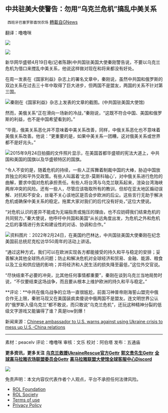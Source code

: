 
## 中共驻美大使警告：勿用“乌克兰危机”搞乱中美关系
` 西班牙巴塞罗那喜悦农场` [轉載自GNews](https://gnews.org/zh-hans/2384389/)

翻译：噜噜咪
 
![](https://assets.gnews.org/wp-content/uploads/2022/04/xin_png.001-1-1280x140-36.jpg)

![](https://assets.gnews.org/wp-content/uploads/2022/04/1-222.png)
 
新华网华盛顿4月19日电(记者陈静)中共国驻美国大使秦刚警告说，不要以乌克兰危机为借口来搅乱中美关系，他说这样做对现在和将来都没有好处。
 
在周一发表在《国家利益》杂志上的署名文章中，秦刚说，虽然中共国和俄罗斯的双边关系在过去三十年中取得了巨大进步，但两国不是盟友，两国的关系不针对第三国。
 
![](https://assets.gnews.org/wp-content/uploads/2022/04/2-127.png)秦刚在《国家利益》杂志上发表的文章的截图。(中共国驻美国大使馆)
 
然而，美俄关系“正在滑向一场新的冷战，”秦刚说，“这既不符合中国、美国和俄罗斯的利益，也不是中国希望看到的。”
 
“毕竟，俄美关系恶化并不意味着中美关系改善，同样，中俄关系恶化也不意味着美俄关系改善。他说：“更重要的是，如果中美关系一团糟，这对俄美关系或世界都不是好兆头。”
 
![](https://assets.gnews.org/wp-content/uploads/2022/04/3-159.jpg)2015年9月24日拍摄的文件照片显示，在美国首都华盛顿的宪法大道上，中共国和美国的国旗以及华盛顿特区的国旗。
 
“令人不安的是，随着危机的持续，一些人正挥舞着制裁中国的大棒，胁迫中国放弃独立的和平外交政策。有些人叫嚣着‘北京-莫斯科轴心’，对中俄关系进行危险的曲解，要求中国对危机承担责任。有些人将台湾与乌克兰联系起来，渲染台湾海峡两岸冲突的风险。还有一些人，尽管应该吸取所有的教训，但却在亚太地区煽动误解、对抗和不安全，丝毫不关心该地区是否会步欧洲的后尘。这些言行无助于解决危机或确保中美关系的稳定。拖累大家对我们的后代没有好处，”这位大使说。
 
“对危机认识的差异不能成为无端指责或施压的理由，也不应妨碍我们结束危机的共同努力，”秦大使说，他呼吁中共国和美国“从长远角度出发，为危机之外和危机之后的事情进行务实和建设性的对话、协调和合作。”
 
![](https://assets.gnews.org/wp-content/uploads/2022/04/4-144.jpg)资料图片：2022年2月24日，在美国约巴林达，中共国驻美国大使秦刚在纪念美国前总统尼克松访华50周年的活动上讲话。
 
“通过这种方式，我们可以在欧洲实现各方都能接受的持久和平与稳定的安排；妥善解决其他全球热点问题；防止和解决危机对全球经济和贸易、金融、能源、粮食以及工业和供应链的影响；并将经济和人民生活的损失降至最低，”这位外交官说。
 
“尽快结束不必要的冲突，比其他任何事情都重要”，秦刚在谈到乌克兰当地局势时说，“不仅要结束这场战争，而且要从根本上维护欧洲的持久和平与稳定。”
 
**评论：**中共在俄乌战争的立场一直很尴尬，前面习神普帝刚海誓山盟完中俄合作无上限，秦驸马现又在美国装疯卖傻说中俄两国不是盟友。连文明世界公认的“俄罗斯入侵乌克兰”都不敢说，而只敢说“乌克兰危机”，还玩这种精神分裂的低级文字游戏又能骗得了谁？真是low到爆！
 
新闻来源：[Chinese ambassador to U.S. warns against using Ukraine crisis to mess up U.S.-China relations](https://xhnewsapi.xinhuaxmt.com/share/news_pc?id=684949218947072&amp;showType=3002&amp;utdId=7fd8d3162a9c09bfacb42e508d2c34ff&amp;version=3.0.2&amp;projectSource=0&amp;clientMarket=google)
 
* * *
 
素材：peacelv
评论：噜噜咪
审核：文乐
校对：阿伯塔
发布：五通庙
 
**更多资讯，更多关注**
[**乌克兰救援UkraineRescue官方Gettr**](https://gettr.com/user/ukrainerescue)
**[郭文贵先生Gettr](https://gettr.com/user/miles)**
[**全球喜马拉雅农场联盟委员会Gettr**](https://gettr.com/user/GlobalAlliance)
**[喜马拉雅联盟大使馆全球客服中心Discord](https://discord.gg/zv8j42srdN)**
 
![](https://assets.gnews.org/wp-content/uploads/2022/04/西喜-4.jpeg)

免责声明：本文内容仅代表作者个人观点，平台不承担任何法律风险。
  
- [ROL Foundation](https://rolfoundation.org/)
- [ROL Society](https://rolsociety.org/)
- [Terms of use](https://gnews.org/terms-of-use-3/)
- [Privacy Policy](https://gnews.org/privacy-policy/)
